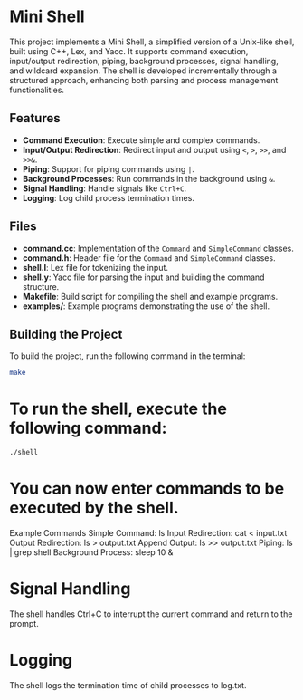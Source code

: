 # Mini Shell

This project implements a Mini Shell, a simplified version of a Unix-like shell, built using C++, Lex, and Yacc. It supports command execution, input/output redirection, piping, background processes, signal handling, and wildcard expansion. The shell is developed incrementally through a structured approach, enhancing both parsing and process management functionalities.

## Features

- **Command Execution**: Execute simple and complex commands.
- **Input/Output Redirection**: Redirect input and output using `<`, `>`, `>>`, and `>>&`.
- **Piping**: Support for piping commands using `|`.
- **Background Processes**: Run commands in the background using `&`.
- **Signal Handling**: Handle signals like `Ctrl+C`.
- **Logging**: Log child process termination times.

## Files

- **command.cc**: Implementation of the `Command` and `SimpleCommand` classes.
- **command.h**: Header file for the `Command` and `SimpleCommand` classes.
- **shell.l**: Lex file for tokenizing the input.
- **shell.y**: Yacc file for parsing the input and building the command structure.
- **Makefile**: Build script for compiling the shell and example programs.
- **examples/**: Example programs demonstrating the use of the shell.

## Building the Project

To build the project, run the following command in the terminal:

```sh
make
```

# To run the shell, execute the following command:

```sh
./shell
```

# You can now enter commands to be executed by the shell.

Example Commands
Simple Command: ls
Input Redirection: cat < input.txt
Output Redirection: ls > output.txt
Append Output: ls >> output.txt
Piping: ls | grep shell
Background Process: sleep 10 &

# Signal Handling

The shell handles Ctrl+C to interrupt the current command and return to the prompt.

# Logging

The shell logs the termination time of child processes to log.txt.
